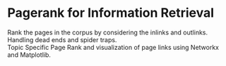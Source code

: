 # Pagerank for Information Retrieval
Rank the pages in the corpus by considering the inlinks and outlinks.
<br>Handling dead ends and spider traps.
<br>Topic Specific Page Rank and visualization of page links using Networkx and Matplotlib.
